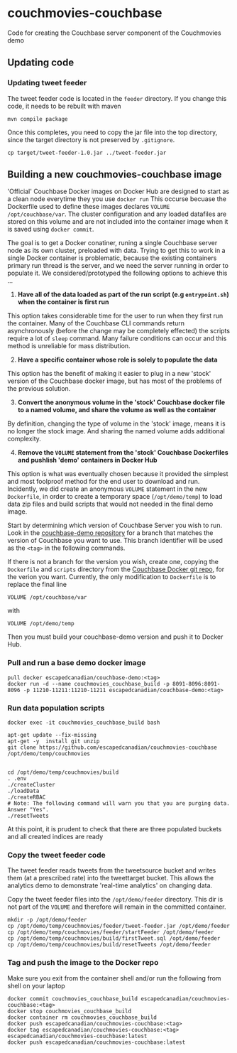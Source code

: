 # couchmovies-couchbase
Code for creating the Couchbase server component of the Couchmovies demo

## Updating code
### Updating tweet feeder
The tweet feeder code is located in the ```feeder``` directory.
If you change this code, it needs to be rebuilt with maven

``` 
mvn compile package
```
Once this completes, you need to copy the jar file into the top directory, since the target directory is not preserved by ```.gitignore```.

```
cp target/tweet-feeder-1.0.jar ../tweet-feeder.jar
```

## Building a new couchmovies-couchbase image

'Official' Couchbase Docker images on Docker Hub are designed to start as a clean node everytime they you use ```docker run``` This occurse becuase the Dockerfile used to define these images declares ```VOLUME /opt/couchbase/var```. The cluster configuration and any loaded datafiles are stored on this volume and are not included into the container image when it is saved using ```docker commit```.

The goal is to get a Docker conatiner, runing a single Couchbase server node as its own cluster, preloaded with data. Trying to get this to work in a single Docker container is problematic, because the existing containers primary run thread is the server, and we need the server running in order to populate it. We considered/prototyped the following options to achieve this ...
 
1. **Have all of the data loaded as part of the run script (e.g ```entrypoint.sh```) when the container is first run**

  This option takes considerable time for the user to run when they first run the container. Many of the Couchbase CLI commands return asynchronously (before the change may be completely effected) the scripts require a lot of ```sleep``` command. Many failure conditions can occur and this method is unreliable for mass distribution.
  
2. **Have a specific container whose role is solely to populate the data**
 
 This option has the benefit of making it easier to plug in a new 'stock' version of the Couchbase docker image, but has most of the problems of the previous solution. 
 
3. **Convert the anonymous volume in the 'stock' Couchbase docker file to a named volume, and share the volume as well as the container**
 
 By definition, changing the type of volume in the 'stock' image, means it is no longer the stock image.  And sharing the named volume adds additional complexity.
 
4. **Remove the ```VOLUME``` statement from the 'stock' Couchbase Dockerfiles and pushlish 'demo' containers in Docker Hub**
 
 This option is what was eventually chosen because it provided the simplest and most foolproof method for the end user to download and run.  Incidently, we did create an anonymous ```VOLUME``` statement in the new ```Dockerfile```, in order to create a temporary space (```/opt/demo/temp```) to load data zip files and build scripts that would not needed in the final demo image.



Start by determining which version of Couchbase Server you wish to run. Look in the [couchbase-demo repository](https://github.com/escapedcanadian/couchbase-demo) for a branch that matches the version of Couchbase you want to use.  This branch identifier will be used as the ```<tag>``` in the following commands.

If there is not a branch for the version you wish, create one, copying the ```Dockerfile``` and ```scripts``` directory from the [Couchbase Docker git repo](https://github.com/couchbase/docker/tree/master/enterprise/couchbase-server), for the verion you want. Currently, the only modification to ```Dockerfile``` is to replace the final line

```
VOLUME /opt/couchbase/var
```
with

```
VOLUME /opt/demo/temp
```
Then you must build your couchbase-demo version and push it to Docker Hub.



### Pull and run a base demo docker image

```
pull docker escapedcanadian/couchbase-demo:<tag>
docker run -d --name couchmovies_couchbase_build -p 8091-8096:8091-8096 -p 11210-11211:11210-11211 escapedcanadian/couchbase-demo:<tag>

```
### Run data population scripts
```
docker exec -it couchmovies_couchbase_build bash
```
```
apt-get update --fix-missing
apt-get -y  install git unzip
git clone https://github.com/escapedcanadian/couchmovies-couchbase /opt/demo/temp/couchmovies


cd /opt/demo/temp/couchmovies/build
. .env
./createCluster
./loadData
./createRBAC
# Note: The following command will warn you that you are purging data. Answer "Yes".
./resetTweets
```  
At this point, it is prudent to check that there are three populated buckets and all created indices are ready

### Copy the tweet feeder code
The tweet feeder reads tweets from the tweetsource bucket and writes them (at a prescribed rate) into the tweettarget bucket.  This allows the analytics demo to demonstrate 'real-time analytics' on changing data.

Copy the tweet feeder files into the ```/opt/demo/feeder``` directory. This dir is not part of the ```VOLUME``` and therefore will remain in the committed container.

```
mkdir -p /opt/demo/feeder
cp /opt/demo/temp/couchmovies/feeder/tweet-feeder.jar /opt/demo/feeder
cp /opt/demo/temp/couchmovies/feeder/startFeeder /opt/demo/feeder
cp /opt/demo/temp/couchmovies/build/firstTweet.sql /opt/demo/feeder
cp /opt/demo/temp/couchmovies/build/resetTweets /opt/demo/feeder
```

### Tag and push the image to the Docker repo
Make sure you exit from the container shell and/or run the following from shell on your laptop

```
docker commit couchmovies_couchbase_build escapedcanadian/couchmovies-couchbase:<tag>
docker stop couchmovies_couchbase_build
docker container rm couchmovies_couchbase_build
docker push escapedcanadian/couchmovies-couchbase:<tag>
docker tag escapedcanadian/couchmovies-couchbase:<tag> escapedcanadian/couchmovies-couchbase:latest
docker push escapedcanadian/couchmovies-couchbase:latest
```
